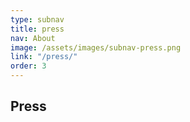 ```yaml
---
type: subnav
title: press
nav: About
image: /assets/images/subnav-press.png
link: "/press/"
order: 3
---
```


## Press
